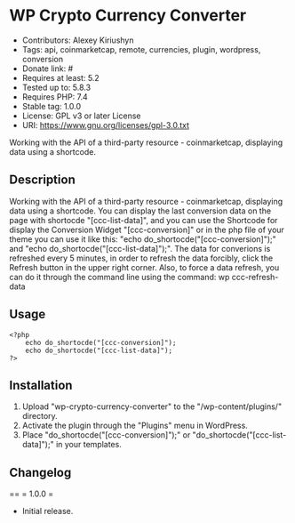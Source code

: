 # WP Crypto Currency Converter 
* Contributors: Alexey Kiriushyn
* Tags: api, coinmarketcap, remote, currencies, plugin, wordpress, conversion 
* Donate link: # 
* Requires at least: 5.2 
* Tested up to: 5.8.3
* Requires PHP: 7.4 
* Stable tag: 1.0.0 
* License: GPL v3 or later License
* URI: https://www.gnu.org/licenses/gpl-3.0.txt

Working with the API of a third-party resource - coinmarketcap,
displaying data using a shortcode.

## Description 
Working with the API of a third-party resource -
coinmarketcap, displaying data using a shortcode. You can display the
last conversion data on the page with shortocde "\[ccc-list-data\]", and
you can use the Shortcode for display the Conversion Widget
"\[ccc-conversion\]" or in the php file of your theme you can use it
like this: "echo do\_shortocde("\[ccc-conversion\]");" and "echo
do\_shortocde("\[ccc-list-data\]");". The data for converions is
refreshed every 5 minutes, in order to refresh the data forcibly, click
the Refresh button in the upper right corner.
Also, to force a data refresh, you can do it through the command line
using the command: wp ccc-refresh-data

## Usage
```
<?php 
    echo do_shortocde("[ccc-conversion]");
    echo do_shortocde("[ccc-list-data]");
?>
```


## Installation 
1. Upload "wp-crypto-currency-converter" to the "/wp-content/plugins/" directory. 
2. Activate the plugin through the "Plugins" menu in WordPress. 
3. Place "do\_shortocde("\[ccc-conversion\]");" or "do\_shortocde("\[ccc-list-data\]");" in your templates.

## Changelog 
== = 1.0.0 = 
* Initial release.
